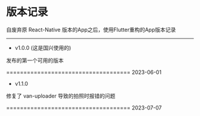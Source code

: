 # 版本记录
自废弃原 React-Native 版本的App之后，使用Flutter重构的App版本记录

------------------

- v1.0.0		(这是国兴使用的)

发布的第一个可用的版本

====================================		2023-06-01

- v1.1.0	

修复了 van-uploader 导致的拍照时报错的问题

====================================		2023-07-07
